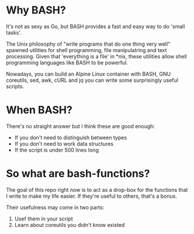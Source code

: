 # Why BASH?
It's not as sexy as Go, but BASH provides a fast and easy way to do 'small tasks'.

The Unix philosophy of "write programs that do one thing very well" spawned utilities
for shell programming, file manipulatring and text processing. Given that 'everything
is a file' in *nix, these utilities allow shell programming languages like BASH to be
powerful.

Nowadays, you can build an Alpine Linux container with BASH, GNU coreutils, sed, awk,
cURL and jq you can write some surprisingly useful scripts.

# When BASH?
There's no straight answer but I think these are good enough:
* If you don't need to distinguish between types
* If you don't need to work data structures
* If the script is under 500 lines long

# So what are bash-functions?
The goal of this repo right now is to act as a drop-box for the functions that I
write to make my life easier. If they're useful to others, that's a bonus.

Their usefulness may come in two parts:
1. Usef them in your script
2. Learn about coreutils you didn't know existed
